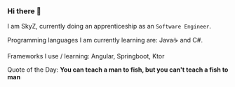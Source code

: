 ### Hi there 👋
I am SkyZ, currently doing an apprenticeship as an `Software Engineer`.

Programming languages I am currently learning are: Java☕️ and C#.

Frameworks I use / learning: Angular, Springboot, Ktor

Quote of the Day: **You can teach a man to fish, but you can't teach a fish to man**

